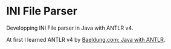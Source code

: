 INI File Parser
===================

Developping INI File parser in Java with ANTLR v4.


At first I learned ANTLR v4 by
[Baeldung.com: Java with ANTLR](https://www.baeldung.com/java-antlr).

